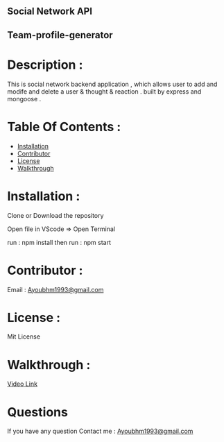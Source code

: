 ## Social Network API

## Team-profile-generator
 

  # Description :

  This is social network backend application , which allows user to add and modife and delete a user & thought & reaction . built by express and mongoose .


  # Table Of Contents :

  * [Installation](#Installation)
  * [Contributor](#Contributor)
  * [License](#License)
  * [Walkthrough](#Walkthrough)
  
  
  # Installation :

  Clone or Download the repository 

  Open file in VScode => Open Terminal
  
  run : npm install
  then run : npm start

  # Contributor :

  Email : Ayoubhm1993@gmail.com

  # License :

  Mit License

  # Walkthrough :

  [Video Link](https://user-images.githubusercontent.com/70945176/113979761-4aaf5980-980b-11eb-9b20-095e42898c92.mp4
)

  # Questions

  If you have any question 
     Contact me :
   Ayoubhm1993@gmail.com
